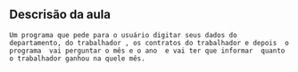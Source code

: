 ## Descrisão da aula

`Um programa que pede para o usuário digitar seus dados do departamento, do trabalhador , os contratos do trabalhador e depois  o programa  vai perguntar o mês e o ano  e vai ter que informar  quanto o trabalhador ganhou na quele mês. ` 